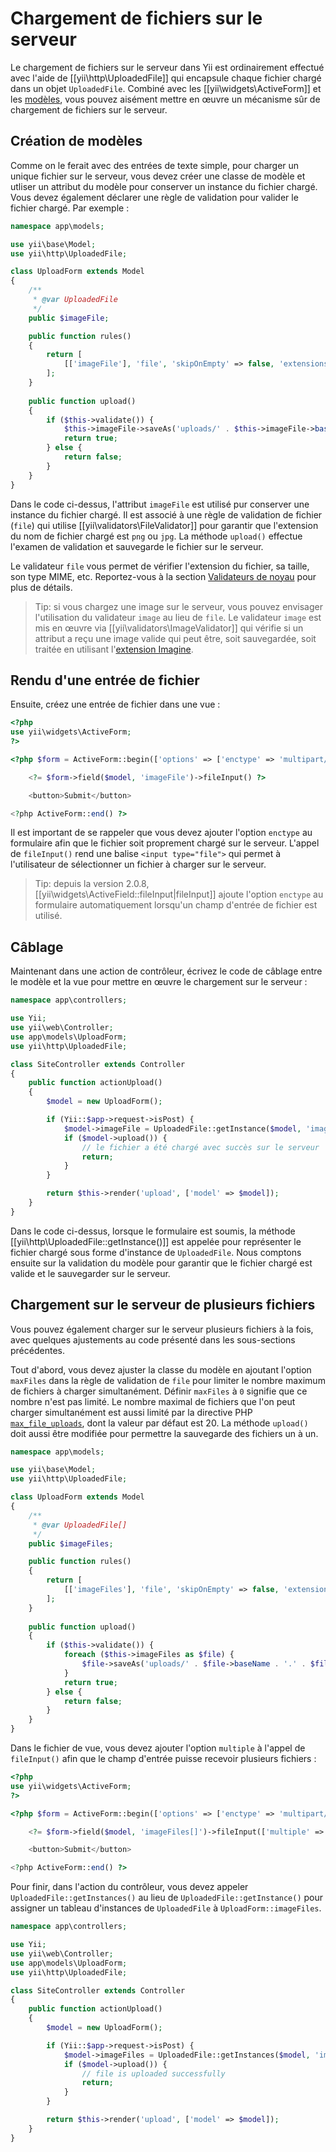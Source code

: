 Chargement de fichiers sur le serveur
=====================================

Le chargement de fichiers sur le serveur dans Yii est ordinairement effectué avec l'aide de [[yii\http\UploadedFile]] qui encapsule chaque fichier chargé dans un objet `UploadedFile`. Combiné avec les [[yii\widgets\ActiveForm]] et les [modèles](structure-models.md), vous pouvez aisément mettre en œuvre un mécanisme sûr de chargement de fichiers sur le serveur.


## Création de modèles <span id="creating-models"></span>

Comme on le ferait avec des entrées de texte simple, pour charger un unique fichier sur le serveur, vous devez créer une classe de modèle et utliser un attribut du modèle pour conserver un instance du fichier chargé. Vous devez également déclarer une règle de validation pour valider le fichier chargé. Par exemple : 

```php
namespace app\models;

use yii\base\Model;
use yii\http\UploadedFile;

class UploadForm extends Model
{
    /**
     * @var UploadedFile
     */
    public $imageFile;

    public function rules()
    {
        return [
            [['imageFile'], 'file', 'skipOnEmpty' => false, 'extensions' => 'png, jpg'],
        ];
    }
    
    public function upload()
    {
        if ($this->validate()) {
            $this->imageFile->saveAs('uploads/' . $this->imageFile->baseName . '.' . $this->imageFile->extension);
            return true;
        } else {
            return false;
        }
    }
}
```

Dans le code ci-dessus, l'attribut `imageFile` est utilisé pur conserver une instance du fichier chargé. Il est associé à une règle de validation de fichier (`file`) qui utilise [[yii\validators\FileValidator]] pour garantir que l'extension du nom de fichier chargé est `png` ou `jpg`. La méthode `upload()` effectue l'examen de validation et sauvegarde le fichier sur le serveur.

Le validateur `file` vous permet de vérifier l'extension du fichier, sa taille, son type MIME, etc. Reportez-vous à la section [Validateurs de noyau](tutorial-core-validators.md#file) pour plus de détails.

> Tip: si vous chargez une image sur le serveur, vous pouvez envisager l'utilisation du validateur `image` au lieu de `file`. Le validateur `image` est mis en œuvre via [[yii\validators\ImageValidator]] qui vérifie si un attribut a reçu une image valide qui peut être, soit sauvegardée, soit traitée en utilisant l'[extension Imagine](https://github.com/yiisoft/yii2-imagine).


## Rendu d'une entrée de fichier <span id="rendering-file-input"></span>

Ensuite, créez une entrée de fichier dans une vue :

```php
<?php
use yii\widgets\ActiveForm;
?>

<?php $form = ActiveForm::begin(['options' => ['enctype' => 'multipart/form-data']]) ?>

    <?= $form->field($model, 'imageFile')->fileInput() ?>

    <button>Submit</button>

<?php ActiveForm::end() ?>
```

Il est important de se rappeler que vous devez ajouter l'option `enctype` au formulaire afin que le fichier soit proprement chargé sur le serveur. L'appel de `fileInput()` rend une balise `<input type="file">` qui permet à l'utilisateur de sélectionner un fichier à charger sur le serveur.

> Tip: depuis la version 2.0.8, [[yii\widgets\ActiveField::fileInput|fileInput]] ajoute l'option `enctype` au formulaire automatiquement lorsqu'un champ d'entrée de fichier est utilisé.

## Câblage <span id="wiring-up"></span>

Maintenant dans une action de contrôleur, écrivez le code de câblage entre le modèle et la vue pour mettre en œuvre le chargement sur le serveur :

```php
namespace app\controllers;

use Yii;
use yii\web\Controller;
use app\models\UploadForm;
use yii\http\UploadedFile;

class SiteController extends Controller
{
    public function actionUpload()
    {
        $model = new UploadForm();

        if (Yii::$app->request->isPost) {
            $model->imageFile = UploadedFile::getInstance($model, 'imageFile');
            if ($model->upload()) {
                // le fichier a été chargé avec succès sur le serveur
                return;
            }
        }

        return $this->render('upload', ['model' => $model]);
    }
}
```

Dans le code ci-dessus, lorsque le formulaire est soumis, la méthode [[yii\http\UploadedFile::getInstance()]] est appelée pour représenter le fichier chargé sous forme d'instance de `UploadedFile`. Nous comptons ensuite sur la validation du modèle pour garantir que le fichier chargé est valide et le sauvegarder sur le serveur.


## Chargement sur le serveur de plusieurs fichiers  <span id="uploading-multiple-files"></span>

Vous pouvez également charger sur le serveur plusieurs fichiers à la fois, avec quelques ajustements au code présenté dans les sous-sections précédentes.

Tout d'abord, vous devez ajuster la classe du modèle en ajoutant l'option `maxFiles` dans la règle de validation de `file` pour limiter le nombre maximum de fichiers à charger simultanément. Définir `maxFiles` à `0` signifie que ce nombre n'est pas limité. Le nombre maximal de fichiers que l'on peut charger simultanément est aussi limité par la directive PHP [`max_file_uploads`](http://php.net/manual/en/ini.core.php#ini.max-file-uploads), dont la valeur par défaut est 20. La méthode `upload()` doit aussi être modifiée pour permettre la sauvegarde des fichiers un à un.

```php
namespace app\models;

use yii\base\Model;
use yii\http\UploadedFile;

class UploadForm extends Model
{
    /**
     * @var UploadedFile[]
     */
    public $imageFiles;

    public function rules()
    {
        return [
            [['imageFiles'], 'file', 'skipOnEmpty' => false, 'extensions' => 'png, jpg', 'maxFiles' => 4],
        ];
    }
    
    public function upload()
    {
        if ($this->validate()) { 
            foreach ($this->imageFiles as $file) {
                $file->saveAs('uploads/' . $file->baseName . '.' . $file->extension);
            }
            return true;
        } else {
            return false;
        }
    }
}
```

Dans le fichier de vue, vous devez ajouter l'option `multiple` à l'appel de `fileInput()` afin que le champ d'entrée puisse recevoir plusieurs fichiers :
 
```php
<?php
use yii\widgets\ActiveForm;
?>

<?php $form = ActiveForm::begin(['options' => ['enctype' => 'multipart/form-data']]) ?>

    <?= $form->field($model, 'imageFiles[]')->fileInput(['multiple' => true, 'accept' => 'image/*']) ?>

    <button>Submit</button>

<?php ActiveForm::end() ?>
```

Pour finir, dans l'action du contrôleur, vous devez appeler `UploadedFile::getInstances()` au lieu de `UploadedFile::getInstance()` pour assigner un tableau d'instances de `UploadedFile` à `UploadForm::imageFiles`. 

```php
namespace app\controllers;

use Yii;
use yii\web\Controller;
use app\models\UploadForm;
use yii\http\UploadedFile;

class SiteController extends Controller
{
    public function actionUpload()
    {
        $model = new UploadForm();

        if (Yii::$app->request->isPost) {
            $model->imageFiles = UploadedFile::getInstances($model, 'imageFiles');
            if ($model->upload()) {
                // file is uploaded successfully
                return;
            }
        }

        return $this->render('upload', ['model' => $model]);
    }
}
```

